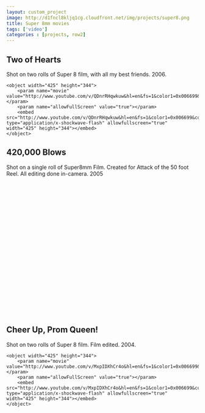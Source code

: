 ```yaml
---
layout: custom_project
image: http://d1fncl8kljq1cg.cloudfront.net/img/projects/super8.png
title: Super 8mm movies
tags: ['video']
categories : [projects, row2]
---
```


<div class="grid_4">
  
  <h2 class="project_title">Two of Hearts</h2>
  <div class="longer-expl">
    Shot on two rolls of Super 8 film, with all my best friends. 2006.
  </div>
</div>

<div class="grid_8">
  <div class="lowlight_text">
   
	<object width="425" height="344">
		<param name="movie" value="http://www.youtube.com/v/QDnrRHqwkuw&hl=en&fs=1&color1=0x006699&color2=0x54abd6"></param>
		<param name="allowFullScreen" value="true"></param>
		<embed src="http://www.youtube.com/v/QDnrRHqwkuw&hl=en&fs=1&color1=0x006699&color2=0x54abd6" type="application/x-shockwave-flash" allowfullscreen="true" width="425" height="344"></embed>
	</object>
  </div>
</div>
<!-- end .grid_4 -->


<div class="grid_4">
  <h2 class="project_title">420,000 Blows</h2>
  <div class="longer-expl">
  	<p>Shot on a single roll of Super8mm Film. Created for Attack of the 50 foot Reel. All editing done in-camera. 2005</p>
  </div>
</div>

<div class="grid_8">
  <div class="lowlight_text">
  	<object width="425" height="344">
  		<param name="movie" value="http://www.youtube.com/v/Ma8g0S_ZrMU&hl=en&fs=1&color1=0x006699&color2=0x54abd6"></param>
  		<param name="allowFullScreen" value="true"></param>
  		<embed src="http://www.youtube.com/v/Ma8g0S_ZrMU&hl=en&fs=1&color1=0x006699&color2=0x54abd6" type="application/x-shockwave-flash" allowfullscreen="true" width="425" height="344"></embed>
  	</object>
  </div>
</div>
<!-- end .grid_4 -->

<div class="grid_4">
  <h2 class="project_title">Cheer Up, Prom Queen!</h2>
  <div class="longer-expl">
    Shot on two rolls of Super 8 film. Film edited. 2004.
  </div>
</div>

<div class="grid_8">
  <div class="lowlight_text">
   
	<object width="425" height="344">
		<param name="movie" value="http://www.youtube.com/v/MxpIDXhCr4o&hl=en&fs=1&color1=0x006699&color2=0x54abd6"></param>
		<param name="allowFullScreen" value="true"></param>
		<embed src="http://www.youtube.com/v/MxpIDXhCr4o&hl=en&fs=1&color1=0x006699&color2=0x54abd6" type="application/x-shockwave-flash" allowfullscreen="true" width="425" height="344"></embed>
	</object>

  </div>
</div>
<!-- end .grid_4 -->